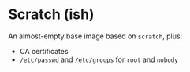 # Scratch (ish)

An almost-empty base image based on `scratch`, plus:

- CA certificates
- `/etc/passwd` and `/etc/groups` for `root` and `nobody`
